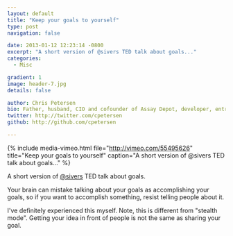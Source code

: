 ```yaml
---
layout: default
title: "Keep your goals to yourself"
type: post
navigation: false

date: 2013-01-12 12:23:14 -0800
excerpt: "A short version of @sivers TED talk about goals..."
categories:
  - Misc

gradient: 1
image: header-7.jpg
details: false

author: Chris Petersen
bio: Father, husband, CIO and cofounder of Assay Depot, developer, entrepreneur and technologist.
twitter: http://twitter.com/cpetersen
github: http://github.com/cpetersen

---
```


{% include media-vimeo.html file="http://vimeo.com/55495626" title="Keep your goals to yourself" caption="A short version of @sivers TED talk about goals..." %}

A short version of [@sivers](http://twitter.com/sivers) TED talk about goals.

Your brain can mistake talking about your goals as accomplishing your goals, so if you want to accomplish something, resist telling people about it.

I've definitely experienced this myself. Note, this is different from "stealth mode". Getting your idea in front of people is not the same as sharing your goal.
